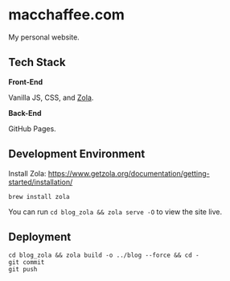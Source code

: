 # macchaffee.com

My personal website.

## Tech Stack
**Front-End**

Vanilla JS, CSS, and [Zola](https://www.getzola.org/).

**Back-End**

GitHub Pages.

## Development Environment

Install Zola: <https://www.getzola.org/documentation/getting-started/installation/>

```
brew install zola
```

You can run `cd blog_zola && zola serve -O` to view the site live.

## Deployment

```
cd blog_zola && zola build -o ../blog --force && cd -
git commit
git push
```
